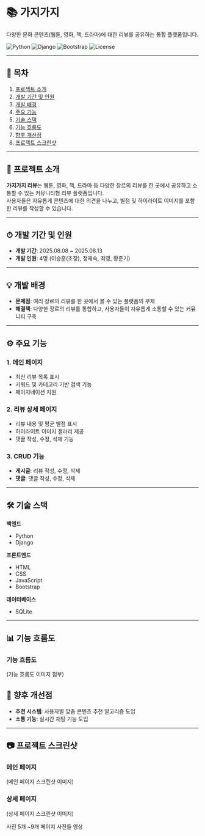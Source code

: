 # 📚 가지가지 
다양한 문화 콘텐츠(웹툰, 영화, 책, 드라마)에 대한 리뷰를 공유하는 통합 플랫폼입니다.

![Python](https://img.shields.io/badge/Python-3.x-blue)
![Django](https://img.shields.io/badge/Django-4.x-green)
![Bootstrap](https://img.shields.io/badge/Bootstrap-5.x-purple)
![License](https://img.shields.io/badge/license-MIT-lightgrey)

---

## 📑 목차
1. [프로젝트 소개](#-프로젝트-소개)
2. [개발 기간 및 인원](#-개발-기간-및-인원)
3. [개발 배경](#-개발-배경)
4. [주요 기능](#-주요-기능)
5. [기술 스택](#-기술-스택)
6. [기능 흐름도](#--기능-흐름도)
7. [향후 개선점](#-향후-개선점)
8. [프로젝트 스크린샷](#-프로젝트-스크린샷)


---

## 📖 프로젝트 소개
**가지가지 리뷰**는 웹툰, 영화, 책, 드라마 등 다양한 장르의 리뷰를 한 곳에서 공유하고 소통할 수 있는 커뮤니티형 리뷰 플랫폼입니다.  
사용자들은 자유롭게 콘텐츠에 대한 의견을 나누고, 별점 및 하이라이트 이미지를 포함한 리뷰를 작성할 수 있습니다.

---

## ⏱ 개발 기간 및 인원
- **개발 기간**: 2025.08.08 ~ 2025.08.13
- **개발 인원**: 4명 (이승훈(조장), 정재숙, 최영, 황준기)

---

## 💡 개발 배경
- **문제점**: 여러 장르의 리뷰를 한 곳에서 볼 수 있는 플랫폼의 부재
- **해결책**: 다양한 장르의 리뷰를 통합하고, 사용자들이 자유롭게 소통할 수 있는 커뮤니티 구축

---

## ⚙ 주요 기능

### 1. 메인 페이지
- 최신 리뷰 목록 표시
- 키워드 및 카테고리 기반 검색 기능
- 페이지네이션 지원

### 2. 리뷰 상세 페이지
- 리뷰 내용 및 평균 별점 표시
- 하이라이트 이미지 갤러리 제공
- 댓글 작성, 수정, 삭제 기능

### 3. CRUD 기능
- **게시글**: 리뷰 작성, 수정, 삭제
- **댓글**: 댓글 작성, 수정, 삭제

---

## 🛠 기술 스택

**백엔드**
- Python  
- Django

**프론트엔드**
- HTML  
- CSS  
- JavaScript  
- Bootstrap

**데이터베이스**
- SQLite

---

## 📊 기능 흐름도



### 기능 흐름도
(기능 흐름도 이미지 첨부)






## 📌 향후 개선점
- **추천 시스템**: 사용자별 맞춤 콘텐츠 추천 알고리즘 도입
- **소통 기능**: 실시간 채팅 기능 도입

---

## 📷 프로젝트 스크린샷

### 메인 페이지
(메인 페이지 스크린샷 이미지)

### 상세 페이지
(상세 페이지 스크린샷 이미지)






사진 5개 ~9개 페이지 사진들
영상
